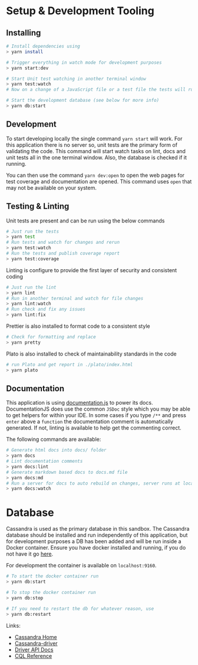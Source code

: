 # Setup & Development Tooling

## Installing

```sh
# Install dependencies using
> yarn install

# Trigger everything in watch mode for development purposes
> yarn start:dev

# Start Unit test watching in another terminal window
> yarn test:watch
# Now on a change of a JavaScript file or a test file the tests will run

# Start the development database (see below for more info)
> yarn db:start
```

## Development
To start developing locally the single command `yarn start` will work. For this application there is no server so, unit tests are the primary form of validating the code. This command will start watch tasks on lint, docs and unit tests all in the one terminal window. Also, the database is checked if it running.

You can then use the command `yarn dev:open` to open the web pages for test coverage and documentation are opened. This command uses `open` that may not be available on your system.

## Testing & Linting

Unit tests are present and can be run using the below commands
```sh
# Just run the tests
> yarn test
# Run tests and watch for changes and rerun
> yarn test:watch
# Run the tests and publish coverage report
> yarn test:coverage
```

Linting is configure to provide the first layer of security and consistent coding
```sh
# Just run the lint
> yarn lint
# Run in another terminal and watch for file changes
> yarn lint:watch
# Run check and fix any issues
> yarn lint:fix
```

Prettier is also installed to format code to a consistent style
```sh
# Check for formatting and replace
> yarn pretty
```

Plato is also installed to check of maintainability standards in the code
```sh
# run Plato and get report in ./plato/index.html
> yarn plato
```

## Documentation

This application is using [documentation.js](http://documentation.js.org/) to power its docs. DocumentationJS does use the common `JSDoc` style which you may be able to get helpers for within your IDE. In some cases if you type `/**` and press `enter` above a `function` the documentation comment is automatically generated. If not, linting is available to help get the commenting correct.

The following commands are available:
```sh
# Generate html docs into docs/ folder
> yarn docs
# Lint documentation comments
> yarn docs:lint
# Generate markdown based docs to docs.md file
> yarn docs:md
# Run a server for docs to auto rebuild on changes, server runs at localhost:4001
> yarn docs:watch
```

# Database
Cassandra is used as the primary database in this sandbox. The Cassandra database should be installed and run independently of this application, but for development purposes a DB has been added and will be run inside a Docker container. Ensure you have docker installed and running, if you do not have it go [here](https://www.docker.com/get:started).

For development the container is available on `localhost:9160`.

```sh
# To start the docker container run
> yarn db:start

# To stop the docker container run
> yarn db:stop

# If you need to restart the db for whatever reason, use
> yarn db:restart
```

Links:
* [Cassandra Home](https://cassandra.apache.org/)
* [Cassandra-driver](https://github.com/datastax/nodejs-driver)
* [Driver API Docs](https://docs.datastax.com/en/developer/nodejs-driver/3.5/)
* [CQL Reference](https://docs.datastax.com/en/cql/3.1/cql/cql_reference/cqlReferenceTOC.html)